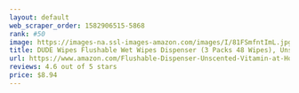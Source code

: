 ```yaml
---
layout: default 
﻿web_scraper_order: 1582906515-5868
rank: #50
image: https://images-na.ssl-images-amazon.com/images/I/81FSmfntImL.jpg
title: DUDE Wipes Flushable Wet Wipes Dispenser (3 Packs 48 Wipes), Unscented Wet Wipes with…
url: https://www.amazon.com/Flushable-Dispenser-Unscented-Vitamin-at-Home/dp/B01NAPQ4QP/ref=zg_mw_pc_50?_encoding=UTF8&psc=1&refRID=XJT42DXBBEE9H9WCHFME
reviews: 4.6 out of 5 stars
price: $8.94 
---
```

